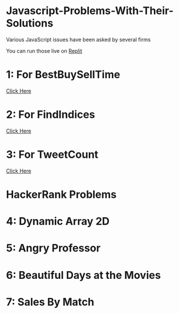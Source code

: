 # Javascript-Problems-With-Their-Solutions
Various JavaScript issues have been asked by several firms

You can run those live on [Replit](replit.com)

# 1: For BestBuySellTime 
[Click Here](https://replit.com/@hxnain619/best-buy-sell-time#index.js) 

# 2: For FindIndices 
[Click Here](https://replit.com/@hxnain619/find-indices#index.js)


# 3: For TweetCount 
[Click Here](https://replit.com/@hxnain619/tweet-count#index.js)

# HackerRank Problems

# 4: Dynamic Array 2D
# 5: Angry Professor
# 6: Beautiful Days at the Movies
# 7: Sales By Match